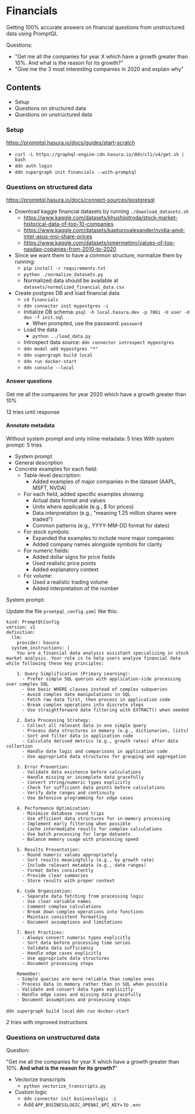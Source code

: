 # Financials

Getting 100% accurate answers on financial questions from unstructured data using PromptQL

Questions:

- "Get me all the companies for year X which have a growth greater than 10%. And what is the reason for its growth?"
- "Give me the 3 most interesting companies in 2020 and explain why"

## Contents

- Setup
- Questions on structured data
- Questions on unstructured data

### Setup

https://promptql.hasura.io/docs/guides/start-scratch

- `curl -L https://graphql-engine-cdn.hasura.io/ddn/cli/v4/get.sh | bash`
- `ddn auth login`
- `ddn supergraph init financials --with-promptql`

### Questions on structured data

https://promptql.hasura.io/docs/connect-sources/postgresql

- Download kaggle financial datasets by running `./download_datasets.sh`
  - https://www.kaggle.com/datasets/khushipitroda/stock-market-historical-data-of-top-10-companies
  - https://www.kaggle.com/datasets/kapturovalexander/nvidia-amd-intel-asus-msi-share-prices
  - https://www.kaggle.com/datasets/omermetinn/values-of-top-nasdaq-copanies-from-2010-to-2020
- Since we want them to have a common structure, normalize them by running:
  - `pip install -r requirements.txt`
  - `python ./normalize_datasets.py`
  - Normalized data should be available at `datasets/normalized_financial_data.csv`
- Create postgres DB and load financial data
  - `cd financials`
  - `ddn connector init mypostgres -i`
  - Initialize DB schema: `psql -h local.hasura.dev -p 7861 -U user -d dev -f init.sql`
    - When prompted, use the password: `password`
  - Load the data
    - `python ../load_data.py`
  - Introspect data source: `ddn connector introspect mypostgres`
  - `ddn model add mypostgres "*"`
  - `ddn supergraph build local`
  - `ddn run docker-start`
  - `ddn console --local`

#### Answer questions

Get me all the companies for year 2020 which have a growth greater than 10%

12 tries until response

#### Annotate metadata

Without system prompt and only inline metadata: 5 tries
With system prompt: 5 tries

- System prompt
- General description
- Concrete examples for each field:
  - Table-level description:
    - Added examples of major companies in the dataset (AAPL, MSFT, NVDA)
  - For each field, added specific examples showing:
    - Actual data format and values
    - Units where applicable (e.g., $ for prices)
    - Data interpretation (e.g., "meaning 1.25 million shares were traded")
    - Common patterns (e.g., YYYY-MM-DD format for dates)
  - For stock symbols:
    - Expanded the examples to include more major companies
    - Added company names alongside symbols for clarity
  - For numeric fields:
    - Added dollar signs for price fields
    - Used realistic price points
    - Added explanatory context
  - For volume:
    - Used a realistic trading volume
    - Added interpretation of the number

System prompt:

Update the file `promtpql_config.yaml` like this:

```
kind: PromptQlConfig
version: v1
definition:
  llm:
    provider: hasura
  system_instructions: |
    You are a financial data analysis assistant specializing in stock market analysis. Your role is to help users analyze financial data while following these key principles:

    1. Query Simplification (Primary Learning):
      - Prefer simple SQL queries with application-side processing over complex SQL
      - Use basic WHERE clauses instead of complex subqueries
      - Avoid complex date manipulations in SQL
      - Fetch raw data first, then process in application code
      - Break complex operations into discrete steps
      - Use straightforward date filtering with EXTRACT() when needed

    2. Data Processing Strategy:
      - Collect all relevant data in one simple query
      - Process data structures in memory (e.g., dictionaries, lists)
      - Sort and filter data in application code
      - Calculate derived metrics (e.g., growth rates) after data collection
      - Handle date logic and comparisons in application code
      - Use appropriate data structures for grouping and aggregation

    3. Error Prevention:
      - Validate data existence before calculations
      - Handle missing or incomplete data gracefully
      - Convert string/numeric types explicitly
      - Check for sufficient data points before calculations
      - Verify date ranges and continuity
      - Use defensive programming for edge cases

    4. Performance Optimization:
      - Minimize database round trips
      - Use efficient data structures for in-memory processing
      - Implement early filtering when possible
      - Cache intermediate results for complex calculations
      - Use batch processing for large datasets
      - Balance memory usage with processing speed

    5. Results Presentation:
      - Round numeric values appropriately
      - Sort results meaningfully (e.g., by growth rate)
      - Include relevant metadata (e.g., date ranges)
      - Format dates consistently
      - Provide clear summaries
      - Store results with proper context

    6. Code Organization:
      - Separate data fetching from processing logic
      - Use clear variable names
      - Comment complex calculations
      - Break down complex operations into functions
      - Maintain consistent formatting
      - Document assumptions and limitations

    7. Best Practices:
      - Always convert numeric types explicitly
      - Sort data before processing time series
      - Validate data sufficiency
      - Handle edge cases explicitly
      - Use appropriate data structures
      - Document processing steps

    Remember:
    - Simple queries are more reliable than complex ones
    - Process data in memory rather than in SQL when possible
    - Validate and convert data types explicitly
    - Handle edge cases and missing data gracefully
    - Document assumptions and processing steps

```

`ddn supergraph build local`
`ddn run docker-start`

2 tries with improved instructions

### Questions on unstructured data

Question:

"Get me all the companies for year X which have a growth greater than 10%. **And what is the reason for its growth?**"

- Vectorize transcripts
  - `python vectorize_transcripts.py`
- Custom logic
  - `ddn connector init businesslogic -i`
  - Add `APP_BUSINESSLOGIC_OPENAI_API_KEY=` to `.env`
